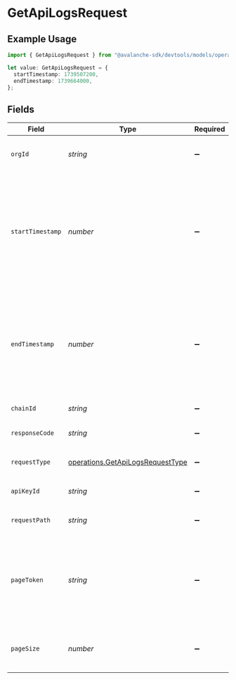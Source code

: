 # GetApiLogsRequest

## Example Usage

```typescript
import { GetApiLogsRequest } from "@avalanche-sdk/devtools/models/operations";

let value: GetApiLogsRequest = {
  startTimestamp: 1739507200,
  endTimestamp: 1739664000,
};
```

## Fields

| Field                                                                                                                   | Type                                                                                                                    | Required                                                                                                                | Description                                                                                                             | Example                                                                                                                 |
| ----------------------------------------------------------------------------------------------------------------------- | ----------------------------------------------------------------------------------------------------------------------- | ----------------------------------------------------------------------------------------------------------------------- | ----------------------------------------------------------------------------------------------------------------------- | ----------------------------------------------------------------------------------------------------------------------- |
| `orgId`                                                                                                                 | *string*                                                                                                                | :heavy_minus_sign:                                                                                                      | Organization ID to fetch usage metrics for                                                                              |                                                                                                                         |
| `startTimestamp`                                                                                                        | *number*                                                                                                                | :heavy_minus_sign:                                                                                                      | The start time of the range as a UNIX timestamp. The requested start time  will be rounded down to 0:00 UTC of the day. | 1739507200                                                                                                              |
| `endTimestamp`                                                                                                          | *number*                                                                                                                | :heavy_minus_sign:                                                                                                      | The end time of the range as a UNIX timestamp. The requested end time will be rounded down to 0:00 UTC of the day.      | 1739664000                                                                                                              |
| `chainId`                                                                                                               | *string*                                                                                                                | :heavy_minus_sign:                                                                                                      | Filter data by chain ID.                                                                                                |                                                                                                                         |
| `responseCode`                                                                                                          | *string*                                                                                                                | :heavy_minus_sign:                                                                                                      | Filter data by response status code.                                                                                    |                                                                                                                         |
| `requestType`                                                                                                           | [operations.GetApiLogsRequestType](../../models/operations/getapilogsrequesttype.md)                                    | :heavy_minus_sign:                                                                                                      | Filter data by request type.                                                                                            |                                                                                                                         |
| `apiKeyId`                                                                                                              | *string*                                                                                                                | :heavy_minus_sign:                                                                                                      | Filter data by API key ID.                                                                                              |                                                                                                                         |
| `requestPath`                                                                                                           | *string*                                                                                                                | :heavy_minus_sign:                                                                                                      | Filter data by request path.                                                                                            |                                                                                                                         |
| `pageToken`                                                                                                             | *string*                                                                                                                | :heavy_minus_sign:                                                                                                      | A page token, received from a previous list call. Provide this to retrieve the subsequent page.                         |                                                                                                                         |
| `pageSize`                                                                                                              | *number*                                                                                                                | :heavy_minus_sign:                                                                                                      | The maximum number of items to return.                                                                                  |                                                                                                                         |